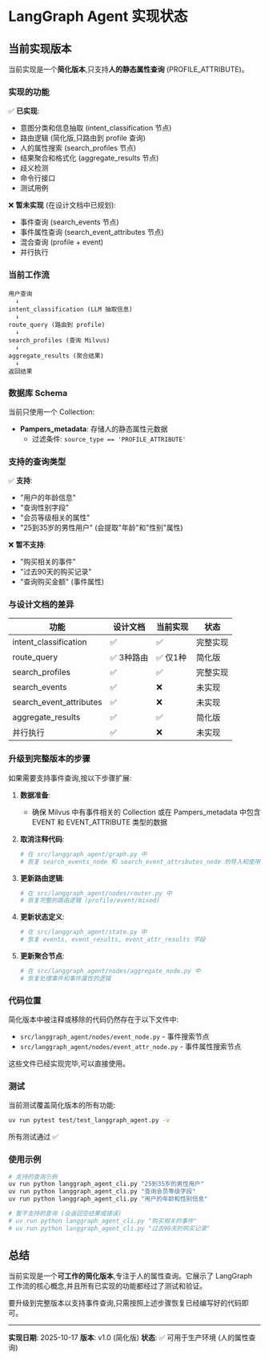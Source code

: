 # LangGraph Agent 实现状态

## 当前实现版本

当前实现是一个**简化版本**,只支持**人的静态属性查询** (PROFILE_ATTRIBUTE)。

### 实现的功能

✅ **已实现**:
- 意图分类和信息抽取 (intent_classification 节点)
- 路由逻辑 (简化版,只路由到 profile 查询)
- 人的属性搜索 (search_profiles 节点)
- 结果聚合和格式化 (aggregate_results 节点)
- 歧义检测
- 命令行接口
- 测试用例

❌ **暂未实现** (在设计文档中已规划):
- 事件查询 (search_events 节点)
- 事件属性查询 (search_event_attributes 节点)
- 混合查询 (profile + event)
- 并行执行

### 当前工作流

```
用户查询
  ↓
intent_classification (LLM 抽取信息)
  ↓
route_query (路由到 profile)
  ↓
search_profiles (查询 Milvus)
  ↓
aggregate_results (聚合结果)
  ↓
返回结果
```

### 数据库 Schema

当前只使用一个 Collection:
- **Pampers_metadata**: 存储人的静态属性元数据
  - 过滤条件: `source_type == 'PROFILE_ATTRIBUTE'`

### 支持的查询类型

✅ **支持**:
- "用户的年龄信息"
- "查询性别字段"
- "会员等级相关的属性"
- "25到35岁的男性用户" (会提取"年龄"和"性别"属性)

❌ **暂不支持**:
- "购买相关的事件"
- "过去90天的购买记录"
- "查询购买金额" (事件属性)

### 与设计文档的差异

| 功能 | 设计文档 | 当前实现 | 状态 |
|-----|---------|---------|------|
| intent_classification | ✅ | ✅ | 完整实现 |
| route_query | ✅ 3种路由 | ✅ 仅1种 | 简化版 |
| search_profiles | ✅ | ✅ | 完整实现 |
| search_events | ✅ | ❌ | 未实现 |
| search_event_attributes | ✅ | ❌ | 未实现 |
| aggregate_results | ✅ | ✅ | 简化版 |
| 并行执行 | ✅ | ❌ | 未实现 |

### 升级到完整版本的步骤

如果需要支持事件查询,按以下步骤扩展:

1. **数据准备**:
   - 确保 Milvus 中有事件相关的 Collection 或在 Pampers_metadata 中包含 EVENT 和 EVENT_ATTRIBUTE 类型的数据

2. **取消注释代码**:
   ```python
   # 在 src/langgraph_agent/graph.py 中
   # 恢复 search_events_node 和 search_event_attributes_node 的导入和使用
   ```

3. **更新路由逻辑**:
   ```python
   # 在 src/langgraph_agent/nodes/router.py 中
   # 恢复完整的路由逻辑 (profile/event/mixed)
   ```

4. **更新状态定义**:
   ```python
   # 在 src/langgraph_agent/state.py 中
   # 恢复 events, event_results, event_attr_results 字段
   ```

5. **更新聚合节点**:
   ```python
   # 在 src/langgraph_agent/nodes/aggregate_node.py 中
   # 恢复处理事件和事件属性的逻辑
   ```

### 代码位置

简化版本中被注释或移除的代码仍然存在于以下文件中:
- `src/langgraph_agent/nodes/event_node.py` - 事件搜索节点
- `src/langgraph_agent/nodes/event_attr_node.py` - 事件属性搜索节点

这些文件已经实现完毕,可以直接使用。

### 测试

当前测试覆盖简化版本的所有功能:
```bash
uv run pytest test/test_langgraph_agent.py -v
```

所有测试通过 ✅

### 使用示例

```bash
# 支持的查询示例
uv run python langgraph_agent_cli.py "25到35岁的男性用户"
uv run python langgraph_agent_cli.py "查询会员等级字段"
uv run python langgraph_agent_cli.py "用户的年龄和性别信息"

# 暂不支持的查询 (会返回空结果或错误)
# uv run python langgraph_agent_cli.py "购买相关的事件"
# uv run python langgraph_agent_cli.py "过去90天的购买记录"
```

## 总结

当前实现是一个**可工作的简化版本**,专注于人的属性查询。它展示了 LangGraph 工作流的核心概念,并且所有已实现的功能都经过了测试和验证。

要升级到完整版本以支持事件查询,只需按照上述步骤恢复已经编写好的代码即可。

---

**实现日期**: 2025-10-17
**版本**: v1.0 (简化版)
**状态**: ✅ 可用于生产环境 (人的属性查询)
